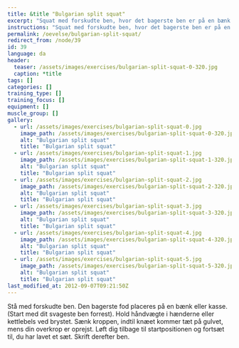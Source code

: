 ```yaml
---
title: &title "Bulgarian split squat"
excerpt: "Squat med forskudte ben, hvor det bagerste ben er på en bænk. Evt. med håndvægte i hænderne."
instructions: "Squat med forskudte ben, hvor det bagerste ben er på en bænk. Evt. med håndvægte i hænderne."
permalink: /oevelse/bulgarian-split-squat/
redirect_from: /node/39
id: 39
language: da
header:
  teaser: /assets/images/exercises/bulgarian-split-squat-0-320.jpg
  caption: *title
tags: []
categories: []
training_type: [] 
training_focus: []
equipment: []
muscle_group: []
gallery:
  - url: /assets/images/exercises/bulgarian-split-squat-0.jpg
    image_path: /assets/images/exercises/bulgarian-split-squat-0-320.jpg
    alt: "Bulgarian split squat"
    title: "Bulgarian split squat"
  - url: /assets/images/exercises/bulgarian-split-squat-1.jpg
    image_path: /assets/images/exercises/bulgarian-split-squat-1-320.jpg
    alt: "Bulgarian split squat"
    title: "Bulgarian split squat"
  - url: /assets/images/exercises/bulgarian-split-squat-2.jpg
    image_path: /assets/images/exercises/bulgarian-split-squat-2-320.jpg
    alt: "Bulgarian split squat"
    title: "Bulgarian split squat"
  - url: /assets/images/exercises/bulgarian-split-squat-3.jpg
    image_path: /assets/images/exercises/bulgarian-split-squat-3-320.jpg
    alt: "Bulgarian split squat"
    title: "Bulgarian split squat"
  - url: /assets/images/exercises/bulgarian-split-squat-4.jpg
    image_path: /assets/images/exercises/bulgarian-split-squat-4-320.jpg
    alt: "Bulgarian split squat"
    title: "Bulgarian split squat"
  - url: /assets/images/exercises/bulgarian-split-squat-5.jpg
    image_path: /assets/images/exercises/bulgarian-split-squat-5-320.jpg
    alt: "Bulgarian split squat"
    title: "Bulgarian split squat"
last_modified_at: 2012-09-07T09:21:50Z
---
```


Stå med forskudte ben. Den bagerste fod placeres på en bænk eller kasse. (Start med dit svageste ben forrest). Hold håndvægte i hænderne eller kettlebels ved brystet. Sænk kroppen, indtil knæet kommer tæt på gulvet, mens din overkrop er oprejst. Løft dig tilbage til startpositionen og fortsæt til, du har lavet et sæt. Skrift derefter ben.
